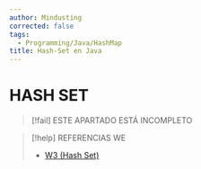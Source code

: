 ```yaml
---
author: Mindusting
corrected: false
tags:
  - Programming/Java/HashMap
title: Hash-Set en Java
---
```


# HASH SET

> [!fail] ESTE APARTADO ESTÁ INCOMPLETO

> [!help] REFERENCIAS WE
> - [W3 (Hash Set)](https://www.w3schools.com/java/java_hashset.asp)

